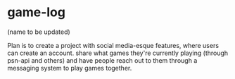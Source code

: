 # game-log

(name to be updated)

Plan is to create a project with social media-esque features, where users can create an account. share what games they're currently playing (through psn-api and others) and have people reach out to them through a messaging
system to play games together.

